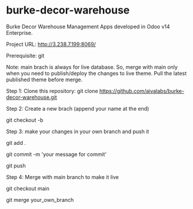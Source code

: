# burke-decor-warehouse
Burke Decor Warehouse Management Apps developed in Odoo v14 Enterprise. 

Project URL: http://3.238.7.199:8069/

Prerequisite: git

Note: main brach is always for live database. So, merge with main only when you need to publish/deploy the changes to live theme. Pull the latest published theme before merge.

Step 1: Clone this repository:
git clone https://github.com/aivalabs/burke-decor-warehouse.git

Step 2: Create a new brach (append your name at the end)

git checkout -b <Branch Name>
  
Step 3: make your changes in your own branch and push it
  
git add . 
  
git commit -m 'your message for commit'
  
git push
  
Step 4: Merge with main branch to make it live
  
git checkout main
  
git merge your_own_branch
